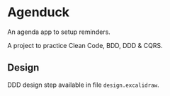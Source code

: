 # Agenduck

An agenda app to setup reminders.

A project to practice Clean Code, BDD, DDD & CQRS.

## Design

DDD design step available in file `design.excalidraw`.
